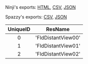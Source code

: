 Ninji's exports: [HTML](https://wuffs.org/acnh/bcsv_160/html/FieldDistantViewParam.html), [CSV](https://wuffs.org/acnh/bcsv_160/csv/FieldDistantViewParam.csv), [JSON](https://wuffs.org/acnh/bcsv_160/json/FieldDistantViewParam.json)

Spazzy's exports: [CSV](https://github.com/McSpazzy/acnh-csv/blob/master/FieldDistantViewParam.csv), [JSON](https://github.com/McSpazzy/acnh-json/blob/master/FieldDistantViewParam.json)

| UniqueID | ResName |
|:--:|:--:|
| 0 | 'FldDistantView00' | 
| 1 | 'FldDistantView01' | 
| 2 | 'FldDistantView02' | 
